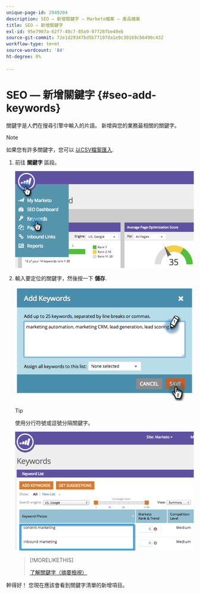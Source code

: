 ```yaml
---
unique-page-id: 2949204
description: SEO — 新增關鍵字 — Marketo檔案 — 產品檔案
title: SEO — 新增關鍵字
exl-id: 95e7907a-62f7-40c7-85a9-97728fbe40eb
source-git-commit: 72e1d29347bd5b77107da1e9c30169cb6490c432
workflow-type: tm+mt
source-wordcount: '84'
ht-degree: 0%

---
```


# SEO — 新增關鍵字 {#seo-add-keywords}

關鍵字是人們在搜尋引擎中輸入的片語。 新增與您的業務最相關的關鍵字。

>[!NOTE]
>
>如果您有許多關鍵字，您可以 [以CSV檔案匯入](/help/marketo/product-docs/additional-apps/seo/keywords/seo-importing-keywords-with-a-csv.md).

1. 前往 **關鍵字** 區段。

   ![](assets/image2014-9-18-11-3a28-3a39.png)

1. 輸入要定位的關鍵字，然後按一下 **儲存**.

   ![](assets/image2014-9-18-11-3a28-3a51.png)

   >[!TIP]
   >
   >使用分行符號或逗號分隔關鍵字。

   ![](assets/image2014-9-18-11-3a29-3a12.png)

   >[!MORELIKETHIS]
   >
   >[了解關鍵字（摘要檢視）](/help/marketo/product-docs/additional-apps/seo/keywords/seo-understanding-keywords.md)

幹得好！ 您現在應該會看到關鍵字清單的新增項目。
